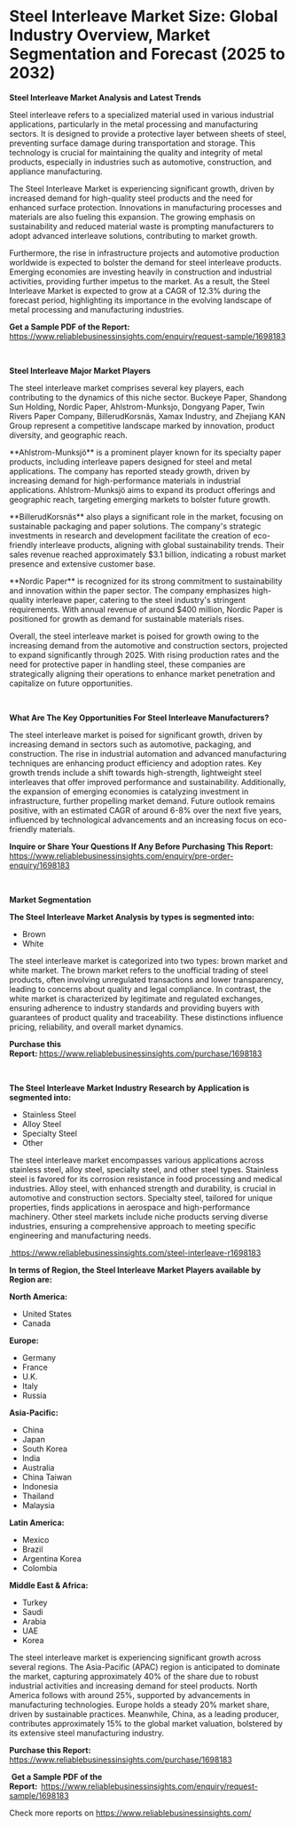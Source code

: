 <p><h1>Steel Interleave Market Size: Global Industry Overview, Market Segmentation and Forecast (2025 to 2032)</h1></p><p><strong>Steel Interleave Market Analysis and Latest Trends</strong></p>
<p><p>Steel interleave refers to a specialized material used in various industrial applications, particularly in the metal processing and manufacturing sectors. It is designed to provide a protective layer between sheets of steel, preventing surface damage during transportation and storage. This technology is crucial for maintaining the quality and integrity of metal products, especially in industries such as automotive, construction, and appliance manufacturing.</p><p>The Steel Interleave Market is experiencing significant growth, driven by increased demand for high-quality steel products and the need for enhanced surface protection. Innovations in manufacturing processes and materials are also fueling this expansion. The growing emphasis on sustainability and reduced material waste is prompting manufacturers to adopt advanced interleave solutions, contributing to market growth.</p><p>Furthermore, the rise in infrastructure projects and automotive production worldwide is expected to bolster the demand for steel interleave products. Emerging economies are investing heavily in construction and industrial activities, providing further impetus to the market. As a result, the Steel Interleave Market is expected to grow at a CAGR of 12.3% during the forecast period, highlighting its importance in the evolving landscape of metal processing and manufacturing industries.</p></p>
<p><strong>Get a Sample PDF of the Report:&nbsp;</strong> <a href="https://www.reliablebusinessinsights.com/enquiry/request-sample/1698183?utm_campaign=2269&utm_medium=2&utm_source=Github&utm_content=ia&utm_term=24032025&utm_id=steel-interleave">https://www.reliablebusinessinsights.com/enquiry/request-sample/1698183</a></p>
<p>&nbsp;</p>
<p><strong>Steel Interleave Major Market Players</strong></p>
<p><p>The steel interleave market comprises several key players, each contributing to the dynamics of this niche sector. Buckeye Paper, Shandong Sun Holding, Nordic Paper, Ahlstrom-Munksjo, Dongyang Paper, Twin Rivers Paper Company, BillerudKorsnäs, Xamax Industry, and Zhejiang KAN Group represent a competitive landscape marked by innovation, product diversity, and geographic reach.</p><p>**Ahlstrom-Munksjö** is a prominent player known for its specialty paper products, including interleave papers designed for steel and metal applications. The company has reported steady growth, driven by increasing demand for high-performance materials in industrial applications. Ahlstrom-Munksjö aims to expand its product offerings and geographic reach, targeting emerging markets to bolster future growth.</p><p>**BillerudKorsnäs** also plays a significant role in the market, focusing on sustainable packaging and paper solutions. The company's strategic investments in research and development facilitate the creation of eco-friendly interleave products, aligning with global sustainability trends. Their sales revenue reached approximately $3.1 billion, indicating a robust market presence and extensive customer base.</p><p>**Nordic Paper** is recognized for its strong commitment to sustainability and innovation within the paper sector. The company emphasizes high-quality interleave paper, catering to the steel industry's stringent requirements. With annual revenue of around $400 million, Nordic Paper is positioned for growth as demand for sustainable materials rises.</p><p>Overall, the steel interleave market is poised for growth owing to the increasing demand from the automotive and construction sectors, projected to expand significantly through 2025. With rising production rates and the need for protective paper in handling steel, these companies are strategically aligning their operations to enhance market penetration and capitalize on future opportunities.</p></p>
<p>&nbsp;</p>
<p><strong>What Are The Key Opportunities For Steel Interleave Manufacturers?</strong></p>
<p><p>The steel interleave market is poised for significant growth, driven by increasing demand in sectors such as automotive, packaging, and construction. The rise in industrial automation and advanced manufacturing techniques are enhancing product efficiency and adoption rates. Key growth trends include a shift towards high-strength, lightweight steel interleaves that offer improved performance and sustainability. Additionally, the expansion of emerging economies is catalyzing investment in infrastructure, further propelling market demand. Future outlook remains positive, with an estimated CAGR of around 6-8% over the next five years, influenced by technological advancements and an increasing focus on eco-friendly materials.</p></p>
<p><strong>Inquire or Share Your Questions If Any Before Purchasing This Report:</strong> <a href="https://www.reliablebusinessinsights.com/enquiry/pre-order-enquiry/1698183?utm_campaign=2269&utm_medium=2&utm_source=Github&utm_content=ia&utm_term=24032025&utm_id=steel-interleave">https://www.reliablebusinessinsights.com/enquiry/pre-order-enquiry/1698183</a></p>
<p>&nbsp;</p>
<p><strong>Market Segmentation</strong></p>
<p><strong>The Steel Interleave Market Analysis by types is segmented into:</strong></p>
<p><ul><li>Brown</li><li>White</li></ul></p>
<p><p>The steel interleave market is categorized into two types: brown market and white market. The brown market refers to the unofficial trading of steel products, often involving unregulated transactions and lower transparency, leading to concerns about quality and legal compliance. In contrast, the white market is characterized by legitimate and regulated exchanges, ensuring adherence to industry standards and providing buyers with guarantees of product quality and traceability. These distinctions influence pricing, reliability, and overall market dynamics.</p></p>
<p><strong>Purchase this Report:&nbsp;</strong><a href="https://www.reliablebusinessinsights.com/purchase/1698183?utm_campaign=2269&utm_medium=2&utm_source=Github&utm_content=ia&utm_term=24032025&utm_id=steel-interleave">https://www.reliablebusinessinsights.com/purchase/1698183</a></p>
<p>&nbsp;</p>
<p><strong>The Steel Interleave Market Industry Research by Application is segmented into:</strong></p>
<p><ul><li>Stainless Steel</li><li>Alloy Steel</li><li>Specialty Steel</li><li>Other</li></ul></p>
<p><p>The steel interleave market encompasses various applications across stainless steel, alloy steel, specialty steel, and other steel types. Stainless steel is favored for its corrosion resistance in food processing and medical industries. Alloy steel, with enhanced strength and durability, is crucial in automotive and construction sectors. Specialty steel, tailored for unique properties, finds applications in aerospace and high-performance machinery. Other steel markets include niche products serving diverse industries, ensuring a comprehensive approach to meeting specific engineering and manufacturing needs.</p></p>
<p><a href="https://www.reliablebusinessinsights.com/steel-interleave-r1698183?utm_campaign=2269&utm_medium=2&utm_source=Github&utm_content=ia&utm_term=24032025&utm_id=steel-interleave">&nbsp;https://www.reliablebusinessinsights.com/steel-interleave-r1698183</a></p>
<p><strong>In terms of Region, the Steel Interleave Market Players available by Region are:</strong></p>
<p>
    <p> <strong> North America: </strong>
        <ul>
            <li>United States</li>
            <li>Canada</li>
        </ul>
        </p> 
    <p> <strong> Europe: </strong>
        <ul>
            <li>Germany</li>
            <li>France</li>
            <li>U.K.</li>
            <li>Italy</li>
            <li>Russia</li>
        </ul>
        </p> 
    <p> <strong> Asia-Pacific: </strong>
        <ul>
            <li>China</li>
            <li>Japan</li>
            <li>South Korea</li>
            <li>India</li>
            <li>Australia</li>
            <li>China Taiwan</li>
            <li>Indonesia</li>
            <li>Thailand</li>
            <li>Malaysia</li>
        </ul>
        </p> 
    <p> <strong> Latin America: </strong>
        <ul>
            <li>Mexico</li>
            <li>Brazil</li>
            <li>Argentina Korea</li>
            <li>Colombia</li>
        </ul>
        </p> 
    <p> <strong> Middle East & Africa: </strong>
        <ul>
            <li>Turkey</li>
            <li>Saudi</li>
            <li>Arabia</li>
            <li>UAE</li>
            <li>Korea</li>
        </ul>
    </p>
    </p>
<p><p>The steel interleave market is experiencing significant growth across several regions. The Asia-Pacific (APAC) region is anticipated to dominate the market, capturing approximately 40% of the share due to robust industrial activities and increasing demand for steel products. North America follows with around 25%, supported by advancements in manufacturing technologies. Europe holds a steady 20% market share, driven by sustainable practices. Meanwhile, China, as a leading producer, contributes approximately 15% to the global market valuation, bolstered by its extensive steel manufacturing industry.</p></p>
<p><strong>Purchase this Report: </strong><a href="https://www.reliablebusinessinsights.com/purchase/1698183?utm_campaign=2269&utm_medium=2&utm_source=Github&utm_content=ia&utm_term=24032025&utm_id=steel-interleave">https://www.reliablebusinessinsights.com/purchase/1698183</a></p>
<p>&nbsp;<strong>Get a Sample PDF of the Report:&nbsp;&nbsp;</strong><a href="https://www.reliablebusinessinsights.com/enquiry/request-sample/1698183?utm_campaign=2269&utm_medium=2&utm_source=Github&utm_content=ia&utm_term=24032025&utm_id=steel-interleave">https://www.reliablebusinessinsights.com/enquiry/request-sample/1698183</a></p>
<p><strong></strong></p>
<p>Check more reports on <a href="https://www.reliablebusinessinsights.com/?utm_campaign=2269&utm_medium=2&utm_source=Github&utm_content=ia&utm_term=24032025&utm_id=steel-interleave">https://www.reliablebusinessinsights.com/</a></p>